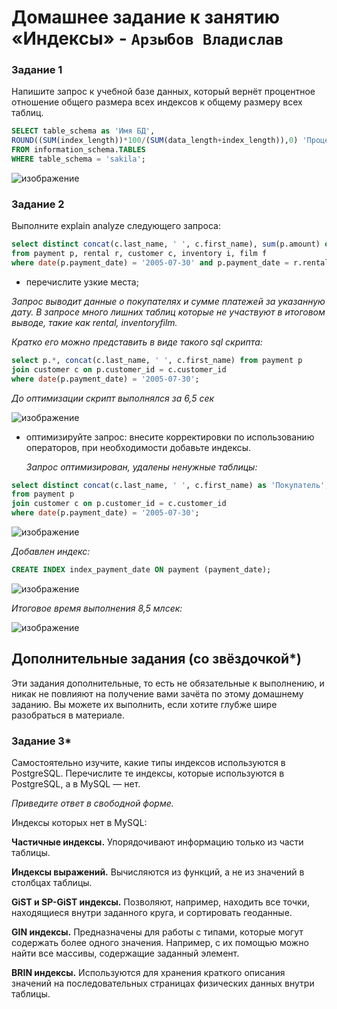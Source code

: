 # Домашнее задание к занятию «Индексы» - `Арзыбов Владислав`

### Задание 1

Напишите запрос к учебной базе данных, который вернёт процентное отношение общего размера всех индексов к общему размеру всех таблиц.
```sql
SELECT table_schema as 'Имя БД',
ROUND((SUM(index_length))*100/(SUM(data_length+index_length)),0) 'Процент'
FROM information_schema.TABLES
WHERE table_schema = 'sakila';
```

![изображение](https://github.com/user-attachments/assets/de31076e-cdc4-44be-894e-49e763868ae7)


### Задание 2

Выполните explain analyze следующего запроса:
```sql
select distinct concat(c.last_name, ' ', c.first_name), sum(p.amount) over (partition by c.customer_id, f.title)
from payment p, rental r, customer c, inventory i, film f
where date(p.payment_date) = '2005-07-30' and p.payment_date = r.rental_date and r.customer_id = c.customer_id and i.inventory_id = r.inventory_id
```
- перечислите узкие места;

*Запрос выводит данные о покупателях и сумме платежей за указанную дату. В запросе много лишних таблиц которые не участвуют в итоговом выводе, такие как rental, inventoryfilm.*

*Кратко его можно представить в виде такого sql скрипта:*

```sql
select p.*, concat(c.last_name, ' ', c.first_name) from payment p
join customer c on p.customer_id = c.customer_id
where date(p.payment_date) = '2005-07-30';
```

*До оптимизации скрипт выполнялся за 6,5 сек*

![изображение](https://github.com/user-attachments/assets/44374fea-2903-48e8-87b7-3be1d5dc4a9d)
 
- оптимизируйте запрос: внесите корректировки по использованию операторов, при необходимости добавьте индексы.

  *Запрос оптимизирован, удалены ненужные таблицы:*
  
```sql
select distinct concat(c.last_name, ' ', c.first_name) as 'Покупатель', sum(p.amount) over (partition by c.customer_id) as 'Сумма'
from payment p
join customer c on p.customer_id = c.customer_id
where date(p.payment_date) = '2005-07-30';
```

![изображение](https://github.com/user-attachments/assets/53e84e47-dca4-4923-b12d-93b9da1ae414)

  *Добавлен индекс:*

```sql
CREATE INDEX index_payment_date ON payment (payment_date);
```

![изображение](https://github.com/user-attachments/assets/23ea4beb-2f94-4f84-b203-eeabe6f9f905)

  *Итоговое время выполнения 8,5 млсек:*

  ![изображение](https://github.com/user-attachments/assets/bc3512ff-c226-4f9b-87ed-e2509545a4be)


## Дополнительные задания (со звёздочкой*)
Эти задания дополнительные, то есть не обязательные к выполнению, и никак не повлияют на получение вами зачёта по этому домашнему заданию. Вы можете их выполнить, если хотите глубже шире разобраться в материале.

### Задание 3*

Самостоятельно изучите, какие типы индексов используются в PostgreSQL. Перечислите те индексы, которые используются в PostgreSQL, а в MySQL — нет.

*Приведите ответ в свободной форме.*

Индексы которых нет в MySQL:

   **Частичные индексы.** Упорядочивают информацию только из части таблицы.
    
   **Индексы выражений.** Вычисляются из функций, а не из значений в столбцах таблицы.
    
   **GiST и SP-GiST индексы.** Позволяют, например, находить все точки, находящиеся внутри заданного круга, и сортировать геоданные.
    
   **GIN индексы.** Предназначены для работы с типами, которые могут содержать более одного значения. Например, с их помощью можно найти все массивы, содержащие заданный элемент.
    
   **BRIN индексы.** Используются для хранения краткого описания значений на последовательных страницах физических данных внутри таблицы.

